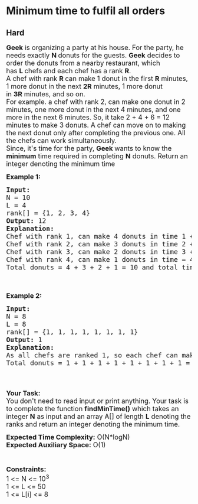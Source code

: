 # Minimum time to fulfil all orders
## Hard
<div class="problems_problem_content__Xm_eO"><p><span style="font-size:18px"><strong>Geek</strong>&nbsp;is organizing a party at his house. For the party, he needs exactly&nbsp;<strong>N&nbsp;</strong>donuts for the guests.&nbsp;<strong>Geek</strong>&nbsp;decides to order the donuts from a nearby restaurant, which has&nbsp;<strong>L&nbsp;</strong>chefs and each chef has a rank <strong>R</strong>.&nbsp;<br>
A chef with rank&nbsp;<strong>R&nbsp;</strong>can make 1 donut in the first&nbsp;<strong>R</strong>&nbsp;minutes, 1 more donut in the next&nbsp;<strong>2R</strong>&nbsp;minutes, 1 more donut in&nbsp;<strong>3R</strong>&nbsp;minutes, and so on.<br>
For example. a chef with rank 2, can make one&nbsp;donut in 2 minutes, one more donut in the next 4 minutes, and one more in the next 6 minutes. So, it take 2 + 4 + 6 = 12 minutes to make 3 donuts. A chef can move on to making the next donut only after completing the previous one. All the chefs can work simultaneously.<br>
Since,&nbsp;it's time for the party,&nbsp;<strong>Geek&nbsp;</strong>wants to know the <strong>minimum</strong> time required in completing&nbsp;<strong>N</strong>&nbsp;donuts. Return an integer denoting the minimum time</span></p>

<p><span style="font-size:18px"><strong>Example 1:</strong></span></p>

<pre><span style="font-size:18px"><strong>Input:</strong>
N = 10
L = 4
rank[] = {1, 2, 3, 4}
<strong>Output: </strong>12
<strong>Explanation:</strong> 
Chef with rank 1, can make 4 donuts in time 1 + 2 + 3 + 4 = 10 mins
Chef with rank 2, can make 3 donuts in time 2 + 4 + 6 = 12 mins
Chef with rank 3, can make 2 donuts in time 3 + 6 = 9 mins
Chef with rank 4, can make 1 donuts in time = 4 minutes
Total donuts = 4 + 3 + 2 + 1 = 10 and total time = 12 minutes.


</span></pre>

<p><span style="font-size:18px"><strong>Example 2:</strong></span></p>

<pre><span style="font-size:18px"><strong>Input:</strong>
N = 8
L = 8
rank[] = {1, 1, 1, 1, 1, 1, 1, 1}
<strong>Output: </strong>1
<strong>Explanation:</strong> 
As all chefs are ranked 1, so each chef can make 1 donuts 1 min.
Total donuts = 1 + 1 + 1 + 1 + 1 + 1 + 1 + 1 = 8 and total time = 8 minutes. 
</span>
</pre>

<p>&nbsp;</p>

<p><span style="font-size:18px"><strong>Your Task:&nbsp;&nbsp;</strong><br>
You don't need to read input or print anything. Your task is to complete the function <strong>findMinTime</strong><strong>()</strong>&nbsp;which takes an integer&nbsp;<strong>N</strong>&nbsp;as input and an array A[] of length&nbsp;<strong>L</strong>&nbsp;denoting the ranks and return an integer denoting the minimum time.</span></p>

<p><span style="font-size:18px"><strong>Expected Time Complexity:</strong>&nbsp;O(N*logN)<br>
<strong>Expected Auxiliary Space:</strong> O(1)</span></p>

<p>&nbsp;</p>

<p><span style="font-size:18px"><strong>Constraints:</strong><br>
1 &lt;= N&nbsp;&lt;= 10<sup>3</sup><br>
1 &lt;= L&nbsp;&lt;= 50<br>
1 &lt;= L[i]&nbsp;&lt;= 8</span></p>
</div>